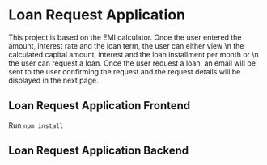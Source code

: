 # Loan Request Application
This project is based on the EMI calculator. Once the user entered the amount, interest rate and the loan term, the user can either view 
\n the calculated capital amount, interest and the loan installment per month or
\n the user can request a loan. Once the user request a loan, an email will be sent to the user confirming the request and the request details will be displayed in the next page.
 

## Loan Request Application Frontend
Run `npm install`


## Loan Request Application Backend